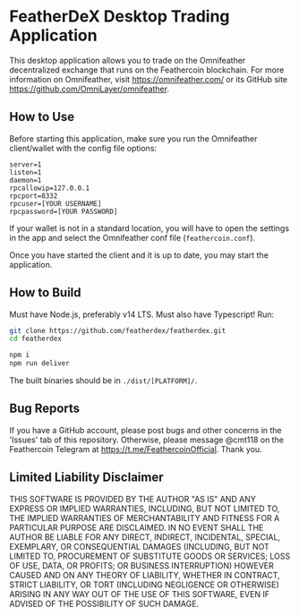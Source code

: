 # FeatherDeX Desktop Trading Application

This desktop application allows you to trade on the Omnifeather decentralized exchange that runs on the Feathercoin blockchain. For more information on Omnifeather, visit https://omnifeather.com/ or its GitHub site https://github.com/OmniLayer/omnifeather.

## How to Use

Before starting this application, make sure you run the Omnifeather client/wallet with the config file options:

```
server=1
listen=1
daemon=1
rpcallowip=127.0.0.1
rpcport=8332
rpcuser=[YOUR USERNAME]
rpcpassword=[YOUR PASSWORD]
```

If your wallet is not in a standard location, you will have to open the settings in the app and select the Omnifeather conf file (`feathercoin.conf`).

Once you have started the client and it is up to date, you may start the application.

## How to Build

Must have Node.js, preferably v14 LTS. Must also have Typescript! Run:

```bash
git clone https://github.com/featherdex/featherdex.git
cd featherdex
```

```bash
npm i
npm run deliver
```

The built binaries should be in `./dist/[PLATFORM]/`.

## Bug Reports

If you have a GitHub account, please post bugs and other concerns in the 'Issues' tab of this repository. Otherwise, please message @cmt118 on the Feathercoin Telegram at https://t.me/FeathercoinOfficial. Thank you.

## Limited Liability Disclaimer

THIS SOFTWARE IS PROVIDED BY THE AUTHOR
"AS IS" AND ANY EXPRESS OR IMPLIED WARRANTIES,
INCLUDING, BUT NOT LIMITED TO, THE IMPLIED WARRANTIES OF
MERCHANTABILITY AND FITNESS FOR A PARTICULAR PURPOSE ARE
DISCLAIMED. IN NO EVENT SHALL THE AUTHOR BE LIABLE FOR
ANY DIRECT, INDIRECT, INCIDENTAL, SPECIAL, EXEMPLARY, OR
CONSEQUENTIAL DAMAGES (INCLUDING, BUT NOT LIMITED TO,
PROCUREMENT OF SUBSTITUTE GOODS OR SERVICES; LOSS OF
USE, DATA, OR PROFITS; OR BUSINESS INTERRUPTION) HOWEVER
CAUSED AND ON ANY THEORY OF LIABILITY, WHETHER IN
CONTRACT, STRICT LIABILITY, OR TORT (INCLUDING
NEGLIGENCE OR OTHERWISE) ARISING IN ANY WAY OUT OF THE
USE OF THIS SOFTWARE, EVEN IF ADVISED OF THE POSSIBILITY
OF SUCH DAMAGE.
